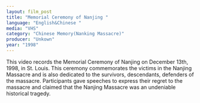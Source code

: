 ```yaml
---
layout: film_post
title: "Memorial Ceremony of Nanjing "
language: "English&Chinese "
media: "VHS"
category: "Chinese Memory(Nanking Massacre)"
producer: "Unkown"
year: "1998"
---
```


This video records the Memorial Ceremony of Nanjing on December 13th, 1998, in St. Louis. This ceremony commemorates the victims in the Nanjing Massacre and is also dedicated to the survivors, descendants, defenders of the massacre. Participants gave speeches to express their regret to the massacre and claimed that the Nanjing Massacre was an undeniable historical tragedy.
